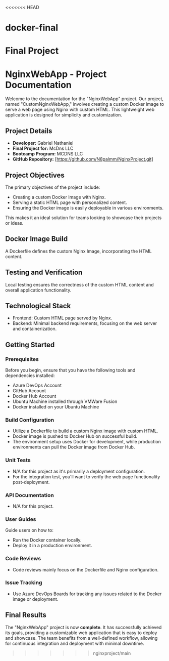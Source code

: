 <<<<<<< HEAD
# docker-final
Final Project
=======
# NginxWebApp - Project Documentation

Welcome to the documentation for the "NginxWebApp" project. Our project, named "CustomNginxWebApp," involves creating a custom Docker image to serve a web page using Nginx with custom HTML. This lightweight web application is designed for simplicity and customization.

## Project Details

- **Developer:** Gabriel Nathaniel
- **Final Project for:** McDns LLC
- **Bootcamp Program:** MCDNS LLC
- **GitHub Repository:** [https://github.com/N8palmm/NginxProject.git]

## Project Objectives

The primary objectives of the project include:

- Creating a custom Docker Image with Nginx.
- Serving a static HTML page with personalized content.
- Ensuring the Docker image is easily deployable in various environments.

This makes it an ideal solution for teams looking to showcase their projects or ideas.

## Docker Image Build

A Dockerfile defines the custom Nginx Image, incorporating the HTML content.

## Testing and Verification

Local testing ensures the correctness of the custom HTML content and overall application functionality.

## Technological Stack

- Frontend: Custom HTML page served by Nginx.
- Backend: Minimal backend requirements, focusing on the web server and containerization.

## Getting Started

### Prerequisites

Before you begin, ensure that you have the following tools and dependencies installed:

- Azure DevOps Account
- GitHub Account
- Docker Hub Account
- Ubuntu Machine installed through VMWare Fusion
- Docker installed on your Ubuntu Machine

### Build Configuration

- Utilize a Dockerfile to build a custom Nginx image with custom HTML.
- Docker image is pushed to Docker Hub on successful build.
- The environment setup uses Docker for development, while production environments can pull the Docker image from Docker Hub.

### Unit Tests

- N/A for this project as it's primarily a deployment configuration.
- For the integration test, you'll want to verify the web page functionality post-deployment.

### API Documentation

- N/A for this project.

### User Guides

Guide users on how to:

- Run the Docker container locally.
- Deploy it in a production environment.

### Code Reviews

- Code reviews mainly focus on the Dockerfile and Nginx configuration.

### Issue Tracking

- Use Azure DevOps Boards for tracking any issues related to the Docker image or deployment.

## Final Results

The "NginxWebApp" project is now **complete**. It has successfully achieved its goals, providing a customizable web application that is easy to deploy and showcase. The team benefits from a well-defined workflow, allowing for continuous integration and deployment with minimal downtime.

>>>>>>> nginxproject/main
